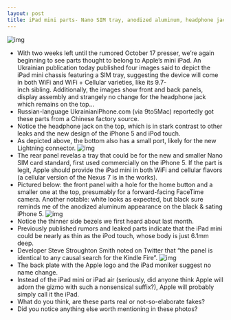 ```yaml
---
layout: post
title: iPad mini parts- Nano SIM tray, anodized aluminum, headphone jack at the top
---
```

![img](http://media.idownloadblog.com/wp-content/uploads/2012/10/iPad-mini-UkrainianiPhone-001.jpg)
* With two weeks left until the rumored October 17 presser, we’re again beginning to see parts thought to belong to Apple’s mini iPad. An Ukrainian publication today published four images said to depict the iPad mini chassis featuring a SIM tray, suggesting the device will come in both WiFi and WiFi + Cellular varieties, like its 9.7-inch sibling. Additionally, the images show front and back panels, display assembly and strangely no change for the headphone jack which remains on the top…
* Russian-language UkrainianiPhone.com (via 9to5Mac) reportedly got these parts from a Chinese factory source.
* Notice the headphone jack on the top, which is in stark contrast to other leaks and the new design of the iPhone 5 and iPod touch.
* As depicted above, the bottom also has a small port, likely for the new Lightning connector.
![img](http://media.idownloadblog.com/wp-content/uploads/2012/10/iPad-mini-UkrainianiPhone-002.jpg)
* The rear panel revelas a tray that could be for the new and smaller Nano SIM card standard, first used commercially on the iPhone 5. If the part is legit, Apple should provide the iPad mini in both WiFi and cellular flavors (a cellular version of the Nexus 7 is in the works).
* Pictured below: the front panel with a hole for the home button and a smaller one at the top, presumably for a forward-facing FaceTime camera. Another notable: white looks as expected, but black sure reminds me of the anodized aluminum appearance on the black & sating iPhone 5.
![img](http://media.idownloadblog.com/wp-content/uploads/2012/10/iPad-mini-UkrainianiPhone-003.jpg)
* Notice the thinner side bezels we first heard about last month.
* Previously published rumors and leaked parts indicate that the iPad mini could be nearly as thin as the iPod touch, whose body is just 6.1mm deep.
* Developer Steve Stroughton Smith noted on Twitter that “the panel is identical to any causal search for the Kindle Fire”.
![img](http://media.idownloadblog.com/wp-content/uploads/2012/10/iPad-mini-UkrainianiPhone-004.jpg)
* The back plate with the Apple logo and the iPad moniker suggest no name change.
* Instead of the iPad mini or iPad air (seriously, did anyone think Apple will adorn the gizmo with such a nonsensical suffix?), Apple will probably simply call it the iPad.
* What do you think, are these parts real or not-so-elaborate fakes?
* Did you notice anything else worth mentioning in these photos?

